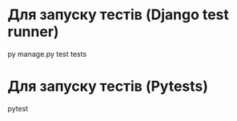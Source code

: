 # Для запуску тестів (Django test runner)
py manage.py test tests

# Для запуску тестів (Pytests)
pytest
